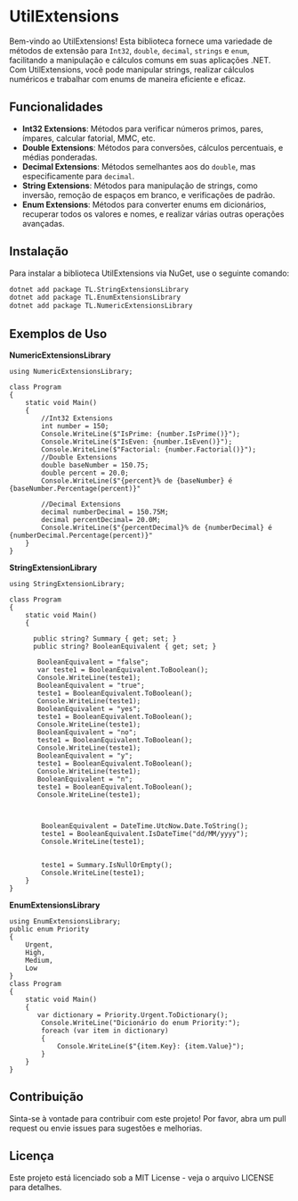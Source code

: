 # UtilExtensions

Bem-vindo ao UtilExtensions! Esta biblioteca fornece uma variedade de métodos de extensão para `Int32`, `double`, `decimal`, `strings` e `enum`, facilitando a manipulação e cálculos comuns em suas aplicações .NET. Com UtilExtensions, você pode manipular strings, realizar cálculos numéricos e trabalhar com enums de maneira eficiente e eficaz.

## Funcionalidades

- **Int32 Extensions**: Métodos para verificar números primos, pares, ímpares, calcular fatorial, MMC, etc.
- **Double Extensions**: Métodos para conversões, cálculos percentuais, e médias ponderadas.
- **Decimal Extensions**: Métodos semelhantes aos do `double`, mas especificamente para `decimal`.
- **String Extensions**: Métodos para manipulação de strings, como inversão, remoção de espaços em branco, e verificações de padrão.
- **Enum Extensions**: Métodos para converter enums em dicionários, recuperar todos os valores e nomes, e realizar várias outras operações avançadas.

## Instalação

Para instalar a biblioteca UtilExtensions via NuGet, use o seguinte comando:

```sh
dotnet add package TL.StringExtensionsLibrary
dotnet add package TL.EnumExtensionsLibrary
dotnet add package TL.NumericExtensionsLibrary
```

## Exemplos de Uso

**NumericExtensionsLibrary** 
```
using NumericExtensionsLibrary;

class Program
{
    static void Main()
    {
        //Int32 Extensions
        int number = 150;
        Console.WriteLine($"IsPrime: {number.IsPrime()}");
        Console.WriteLine($"IsEven: {number.IsEven()}");
        Console.WriteLine($"Factorial: {number.Factorial()}");
        //Double Extensions
        double baseNumber = 150.75;
        double percent = 20.0;
        Console.WriteLine($"{percent}% de {baseNumber} é {baseNumber.Percentage(percent)}"

        //Decimal Extensions
        decimal numberDecimal = 150.75M;
        decimal percentDecimal= 20.0M;
        Console.WriteLine($"{percentDecimal}% de {numberDecimal} é {numberDecimal.Percentage(percent)}"
    }
}

```

**StringExtensionLibrary**
```
using StringExtensionLibrary;

class Program
{
    static void Main()
    {

      public string? Summary { get; set; }
      public string? BooleanEquivalent { get; set; }

       BooleanEquivalent = "false";
       var teste1 = BooleanEquivalent.ToBoolean();
       Console.WriteLine(teste1);
       BooleanEquivalent = "true";
       teste1 = BooleanEquivalent.ToBoolean();
       Console.WriteLine(teste1);
       BooleanEquivalent = "yes";
       teste1 = BooleanEquivalent.ToBoolean();
       Console.WriteLine(teste1);
       BooleanEquivalent = "no";
       teste1 = BooleanEquivalent.ToBoolean();
       Console.WriteLine(teste1);
       BooleanEquivalent = "y";
       teste1 = BooleanEquivalent.ToBoolean(); 
       Console.WriteLine(teste1);
       BooleanEquivalent = "n";
       teste1 = BooleanEquivalent.ToBoolean(); 
       Console.WriteLine(teste1);



        BooleanEquivalent = DateTime.UtcNow.Date.ToString();
        teste1 = BooleanEquivalent.IsDateTime("dd/MM/yyyy");
        Console.WriteLine(teste1);


        teste1 = Summary.IsNullOrEmpty();
        Console.WriteLine(teste1);
    }
}

```

**EnumExtensionsLibrary**
```
using EnumExtensionsLibrary;
public enum Priority
{
    Urgent,
    High,
    Medium,
    Low
}
class Program
{
    static void Main()
    {
       var dictionary = Priority.Urgent.ToDictionary();
        Console.WriteLine("Dicionário do enum Priority:");
        foreach (var item in dictionary)
        {
            Console.WriteLine($"{item.Key}: {item.Value}");
        }
    }
}

```

## Contribuição
Sinta-se à vontade para contribuir com este projeto! Por favor, abra um pull request ou envie issues para sugestões e melhorias.

## Licença
Este projeto está licenciado sob a MIT License - veja o arquivo LICENSE para detalhes.